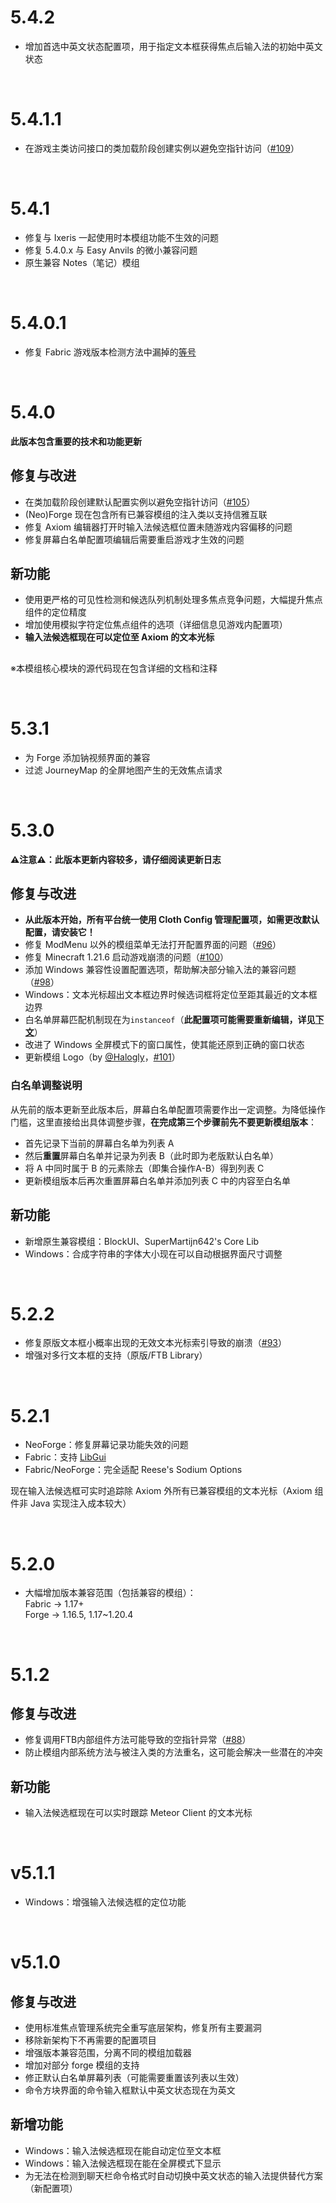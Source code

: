# 5.4.2
 - 增加首选中英文状态配置项，用于指定文本框获得焦点后输入法的初始中英文状态

<br>

# 5.4.1.1
 - 在游戏主类访问接口的类加载阶段创建实例以避免空指针访问（[#109](https://github.com/reserveword/IMBlocker/issues/109)）

<br>

# 5.4.1
 - 修复与 Ixeris 一起使用时本模组功能不生效的问题
 - 修复 5.4.0.x 与 Easy Anvils 的微小兼容问题
 - 原生兼容 Notes（笔记）模组

<br>

# 5.4.0.1
 - 修复 Fabric 游戏版本检测方法中漏掉的[等号](https://github.com/LitnhJacuzzi/IMBlocker/compare/95fdfc0..97349f3#diff-9e06d162918f68b78952fbb0bff96702d32c6701944743ffcad7edddfedbe301R19)

<br>

# 5.4.0
**此版本包含重要的技术和功能更新**
## 修复与改进
 - 在类加载阶段创建默认配置实例以避免空指针访问（[#105](https://github.com/reserveword/IMBlocker/issues/105)）
 - (Neo)Forge 现在包含所有已兼容模组的注入类以支持信雅互联
 - 修复 Axiom 编辑器打开时输入法候选框位置未随游戏内容偏移的问题
 - 修复屏幕白名单配置项编辑后需要重启游戏才生效的问题
## 新功能
 - 使用更严格的可见性检测和候选队列机制处理多焦点竞争问题，大幅提升焦点组件的定位精度
 - 增加使用模拟字符定位焦点组件的选项（详细信息见游戏内配置项）
 - **输入法候选框现在可以定位至 Axiom 的文本光标**
##
※本模组核心模块的源代码现在包含详细的文档和注释

<br>

# 5.3.1
 - 为 Forge 添加钠视频界面的兼容  
 - 过滤 JourneyMap 的全屏地图产生的无效焦点请求

<br>

# 5.3.0
**⚠注意⚠：此版本更新内容较多，请仔细阅读更新日志**
## 修复与改进
 - **从此版本开始，所有平台统一使用 Cloth Config 管理配置项，如需更改默认配置，请安装它！**  
 - 修复 ModMenu 以外的模组菜单无法打开配置界面的问题（[#96](https://github.com/reserveword/IMBlocker/issues/96)）  
 - 修复 Minecraft 1.21.6 启动游戏崩溃的问题（[#100](https://github.com/reserveword/IMBlocker/issues/100)）  
 - 添加 Windows 兼容性设置配置选项，帮助解决部分输入法的兼容问题（[#98](https://github.com/reserveword/IMBlocker/issues/98)）  
 - Windows：文本光标超出文本框边界时候选词框将定位至距其最近的文本框边界  
 - 白名单屏幕匹配机制现在为`instanceof`（**此配置项可能需要重新编辑，详见[下文](#白名单调整说明)**）  
 - 改进了 Windows 全屏模式下的窗口属性，使其能还原到正确的窗口状态  
 - 更新模组 Logo（by [@Halogly](https://github.com/Halogly)，[#101](https://github.com/reserveword/IMBlocker/issues/101)）
### 白名单调整说明
从先前的版本更新至此版本后，屏幕白名单配置项需要作出一定调整。为降低操作门槛，这里直接给出具体调整步骤，**在完成第三个步骤前先不要更新模组版本**：
- 首先记录下当前的屏幕白名单为列表 A
- 然后**重置**屏幕白名单并记录为列表 B（此时即为老版默认白名单）
- 将 A 中同时属于 B 的元素除去（即集合操作A-B）得到列表 C
- 更新模组版本后再次重置屏幕白名单并添加列表 C 中的内容至白名单
## 新功能
 - 新增原生兼容模组：BlockUI、SuperMartijn642's Core Lib  
 - Windows：合成字符串的字体大小现在可以自动根据界面尺寸调整

<br>

# 5.2.2
 - 修复原版文本框小概率出现的无效文本光标索引导致的崩溃（[#93](https://github.com/reserveword/IMBlocker/issues/93)）  
 - 增强对多行文本框的支持（原版/FTB Library）

<br>

# 5.2.1
 - NeoForge：修复屏幕记录功能失效的问题  
 - Fabric：支持 [LibGui](https://github.com/CottonMC/LibGui)  
 - Fabric/NeoForge：完全适配 Reese's Sodium Options  

现在输入法候选框可实时追踪除 Axiom 外所有已兼容模组的文本光标（Axiom 组件非 Java 实现注入成本较大）

<br>

# 5.2.0
 - 大幅增加版本兼容范围（包括兼容的模组）：  
Fabric -> 1.17+  
Forge -> 1.16.5, 1.17~1.20.4

<br>

# 5.1.2
## 修复与改进
 - 修复调用FTB内部组件方法可能导致的空指针异常（[#88](https://github.com/reserveword/IMBlocker/issues/88)）  
 - 防止模组内部系统方法与被注入类的方法重名，这可能会解决一些潜在的冲突  
## 新功能
 - 输入法候选框现在可以实时跟踪 Meteor Client 的文本光标

<br>

# v5.1.1
 - Windows：增强输入法候选框的定位功能

<br>

# v5.1.0
## 修复与改进
 - 使用标准焦点管理系统完全重写底层架构，修复所有主要漏洞  
 - 移除新架构下不再需要的配置项目  
 - 增强版本兼容范围，分离不同的模组加载器  
 - 增加对部分 forge 模组的支持  
 - 修正默认白名单屏幕列表（可能需要重置该列表以生效）
 - 命令方块界面的命令输入框默认中英文状态现在为英文
## 新增功能
 - Windows：输入法候选框现在能自动定位至文本框  
 - Windows：输入法候选框现在能在全屏模式下显示  
 - 为无法在检测到聊天栏命令格式时自动切换中英文状态的输入法提供替代方案（新配置项） 